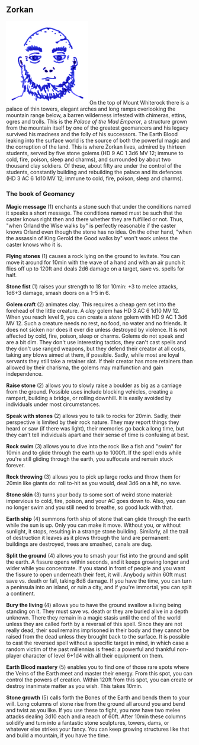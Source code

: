 ## Zorkan

![Zorkan](Zorkan.png) On the top of Mount Whiterock there is a palace
of thin towers, elegant arches and long ramps overlooking the mountain
range below, a barren wilderness infested with chimeras, ettins, ogres
and trolls. This is the *Palace of the Mad Emperor*, a structure grown
from the mountain itself by one of the greatest geomancers and his
legacy survived his madness and the folly of his successors. The Earth
Blood leaking into the surface world is the source of both the
powerful magic and the corruption of the land. This is where Zorkan
lives, admired by thirteen students, served by five stone golems (HD 9
AC 1 3d6 MV 12; immune to cold, fire, poison, sleep and charms), and
surrounded by about two thousand clay soldiers. Of these, about fifty
are under the control of the students, constantly building and
rebuilding the palace and its defences (HD 3 AC 6 1d10 MV 12; immune
to cold, fire, poison, sleep and charms).

### The book of Geomancy

**Magic message** (1) enchants a stone such that under the conditions
named it speaks a short message. The conditions named must be such
that the caster knows right then and there whether they are fulfilled
or not. Thus, "when Orland the Wise walks by" is perfectly reasonable
if the caster knows Orland even though the stone has no idea. On the
other hand, "when the assassin of King Gerold the Good walks by" won't
work unless the caster knows who it is.

**Flying stones** (1) causes a rock lying on the ground to levitate.
You can move it around for 10min with the wave of a hand and with an
air punch it flies off up to 120ft and deals 2d6 damage on a target,
save vs. spells for half.

**Stone fist** (1) raises your strength to 18 for 10min: +3 to melee
attacks, 1d6+3 damage, smash doors on a 1–5 in 6.

**Golem craft** (2) animates clay. This requires a cheap gem set into
the forehead of the little creature. A *clay* golem has HD 3 AC 6 1d10
MV 12. When you reach level 9, you can create a *stone* golem with HD
9 AC 1 3d6 MV 12. Such a creature needs no rest, no food, no water and
no friends. It does not sicken nor does it ever die unless destroyed
by violence. It is not affected by cold, fire, poison, sleep or
charms. Golems do not speak and are a bit dim. They don't use
interesting tactics, they can't cast spells and they don't use ranged
weapons, but they defend their creator at all costs, taking any
blows aimed at them, if possible. Sadly, while most are loyal servants
they still take a retainer slot. If their creator has more retainers
than allowed by their charisma, the golems may malfunction and gain
independence.

**Raise stone** (2) allows you to slowly raise a boulder as big as a
carriage from the ground. Possible uses include blocking vehicles,
creating a rampart, building a bridge, or rolling downhill. It is
easily avoided by individuals under most circumstances.

**Speak with stones** (2) allows you to talk to rocks for 20min.
Sadly, their perspective is limited by their rock nature. They may
report things they heard or saw (if there was light), their memories
go back a long time, but they can't tell individuals apart and their
sense of time is confusing at best.

**Rock swim** (3) allows you to dive into the rock like a fish and
"swim" for 10min and to glide through the earth up to 1000ft. If the
spell ends while you're still gliding through the earth, you suffocate
and remain stuck forever.

**Rock throwing** (3) allows you to pick up large rocks and throw them
for 20min like giants do: roll to-hit as you would, deal 3d6 on a hit,
no save.

**Stone skin** (3) turns your body to some sort of weird stone
material: impervious to cold, fire, poison, and your AC goes down to.
Also, you can no longer swim and you still need to breathe, so good
luck with that.

**Earth ship** (4) summons forth ship of stone that can glide through
the earth while the sun is up. Only you can make it move. Without you,
or without sunlight, it stops, resulting in a strange stone building.
Similarly, all the trail of destruction it leaves as it plows through
the land are permanent: buildings are destroyed, trees are smashed,
canals are dug.

**Split the ground** (4) allows you to smash your fist into the ground
and split the earth. A fissure opens within seconds, and it keeps
growing longer and wider while you concentrate. If you stand in front
of people and you want the fissure to open underneath their feet, it
will. Anybody within 60ft must save vs. death or fall, taking 8d8
damage. If you have the time, you can turn a peninsula into an island,
or ruin a city, and if you're immortal, you can split a continent.

**Bury the living** (4) allows you to have the ground swallow a living
being standing on it. They must save vs. death or they are buried
alive in a depth unknown. There they remain in a magic stasis until
the end of the world unless they are called forth by a reversal of
this spell. Since they are not really dead, their soul remains
imprisoned in their body and they cannot be raised from the dead
unless they brought back to the surface. It is possible to cast the
reversed spell without a specific target in mind, in which case a
random victim of the past millennias is freed: a powerful and thankful
non-player character of level 6+1d4 with all their equipment on them.

**Earth Blood mastery** (5) enables you to find one of those rare
spots where the Veins of the Earth meet and master their energy. From
this spot, you can control the powers of creation. Within 120ft from
this spot, you can create or destroy inanimate matter as you wish.
This takes 10min.

**Stone growth** (5) calls forth the Bones of the Earth and bends them
to your will. Long columns of stone rise from the ground all
around you and bend and twist as you like. If you use these to fight,
you now have two melee attacks dealing 3d10 each and a reach of 60ft.
After 10min these columns solidify and turn into a fantastic stone
sculptures, towers, dams, or whatever else strikes your fancy. You can
keep growing structures like that and build a mountain, if you have
the time.
